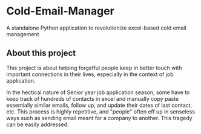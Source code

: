# Cold-Email-Manager
A standalone Python application to revolutionize excel-based cold email management 


## About this project
This project is about helping forgetful people keep in better touch with important connections in their lives, especially in the context of job application. 

In the hectical nature of Senior year job application season, some have to keep track of hundreds of contacts in excel and manually copy paste essentially similar emails, follow up, and update their dates of last contact, etc. This process is highly repetitive, and "people" often eff up in senseless ways such as sending email meant for a company to another. This tragedy can be easily addressed.
